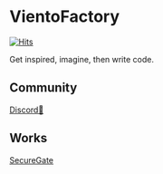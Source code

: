 # VientoFactory
[![Hits](https://hits.seeyoufarm.com/api/count/incr/badge.svg?url=https%3A%2F%2Fgithub.com%2Fsecuregate-org&count_bg=%2379C83D&title_bg=%23555555&icon=&icon_color=%23E7E7E7&title=hits&edge_flat=false)](https://hits.seeyoufarm.com)

Get inspired, imagine, then write code.

## Community
[Discord💬](https://securegate.gg/official)

## Works
[SecureGate](https://github.com/vientofactory/SecureGate-Lite)
